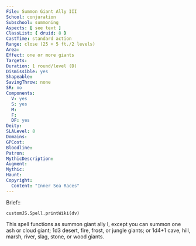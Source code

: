 ```yaml
---
File: Summon Giant Ally III
School: conjuration
Subschool: summoning
Aspects: [ see text ]
ClassList: { druid: 8 }
CastTime: standard action
Range: close (25 + 5 ft./2 levels)
Area: 
Effect: one or more giants
Targets: 
Duration: 1 round/level (D)
Dismissible: yes
Shapeable: 
SavingThrow: none
SR: no
Components:
  V: yes
  S: yes
  M: 
  F: 
  DF: yes
Deity: 
SLALevel: 8
Domains: 
GPCost: 
Bloodline: 
Patron: 
MythicDescription: 
Augment: 
Mythic: 
Haunt: 
Copyright:
  Content: "Inner Sea Races"
---
```

Brief:: 

```dataviewjs
customJS.Spell.printWiki(dv)
```

This spell functions as summon giant ally I, except you can summon one ash or cloud giant; 1d3 desert, fire, frost, or jungle giants; or 1d4+1 cave, hill, marsh, river, slag, stone, or wood giants.

